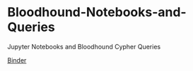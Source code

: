 # Bloodhound-Notebooks-and-Queries
Jupyter Notebooks and Bloodhound Cypher Queries

[Binder](https://mybinder.org/v2/gh/caabv/Bloodhound-Notebooks-and-Queries/28f038fc49f766ccf6dcd54f4b74de9e1a66e4bd)
